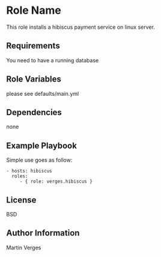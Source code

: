 Role Name
=========

This role installs a hibiscus payment service on linux server. 

Requirements
------------

You need to have a running database 

Role Variables
--------------

please see defaults/main.yml

Dependencies
------------

none

Example Playbook
----------------

Simple use goes as follow:

    - hosts: hibiscus 
      roles:
         - { role: verges.hibiscus }

License
-------

BSD

Author Information
------------------

Martin Verges
